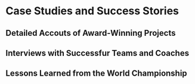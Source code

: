 # Case Studies and Success Stories

## Detailed Accouts of Award-Winning Projects

## Interviews with Successfur Teams and Coaches

## Lessons Learned from the World Championship